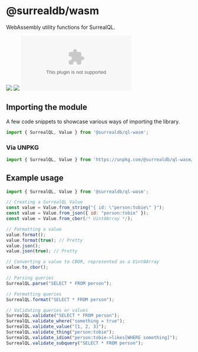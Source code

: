 # @surrealdb/wasm

WebAssembly utility functions for SurrealQL.

[![](https://img.shields.io/badge/status-beta-ff00bb.svg?style=flat-square)](https://github.com/surrealdb/surrealql.wasm)
[![](https://img.shields.io/badge/license-Apache_License_2.0-00bfff.svg?style=flat-square)](https://github.com/surrealdb/surrealql.wasm)
[![](https://img.shields.io/npm/v/surrealql.wasm?style=flat-square)](https://www.npmjs.com/package/surrealql.wasm)

## Importing the module

A few code snippets to showcase various ways of importing the library.

```js
import { SurrealQL, Value } from '@surrealdb/ql-wasm';
```

### Via UNPKG
```js
import { SurrealQL, Value } from 'https://unpkg.com/@surrealdb/ql-wasm/dist/surrealql/index.js';
```

## Example usage

```js
import { SurrealQL, Value } from '@surrealdb/ql-wasm';

// Creating a SurrealQL Value
const value = Value.from_string("{ id: \"person:tobie\" }");
const value = Value.from_json({ id: "person:tobie" });
const value = Value.from_cbor(/* Uint8Array */);

// Formatting a value
value.format();
value.format(true); // Pretty
value.json();
value.json(true); // Pretty

// Converting a value to CBOR, represented as a Uint8Array
value.to_cbor();

// Parsing queries
SurrealQL.parse("SELECT * FROM person");

// Formatting queries
SurrealQL.format("SELECT * FROM person");

// Validating queries or values
SurrealQL.validate("SELECT * FROM person");
SurrealQL.validate_where("something = true");
SurrealQL.validate_value("[1, 2, 3]");
SurrealQL.validate_thing("person:tobie");
SurrealQL.validate_idiom("person:tobie->likes[WHERE something]");
SurrealQL.validate_subquery("SELECT * FROM person");
```
